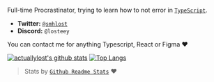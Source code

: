 
Full-time Procrastinator, trying to learn how to not error in [`TypeScript`](https://github.com/microsoft/TypeScript).

- **Twitter:** [`@smhlost`](https://twitter.com/smhlost)
- **Discord:** `@losteey`

You can contact me for anything Typescript, React or Figma ❤️

[![actuallylost's github stats](https://github-readme-stats.vercel.app/api?username=actuallylost&show_icons=true&theme=radical)](https://github.com/anuraghazra/github-readme-stats)
[![Top Langs](https://github-readme-stats.vercel.app/api/top-langs/?username=actuallylost&layout=compact&theme=radical)](https://github.com/anuraghazra/github-readme-stats)
> Stats by [`Github Readme Stats`](https://github.com/anuraghazra/github-readme-stats) ❤️
